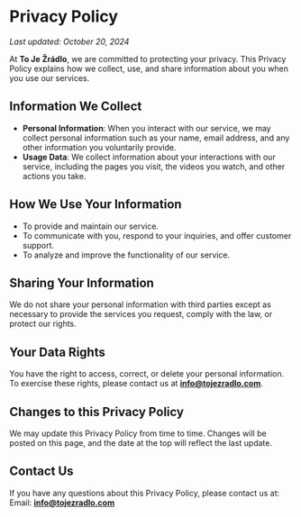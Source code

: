 # Privacy Policy

_Last updated: October 20, 2024_

At **To Je Žrádlo**, we are committed to protecting your privacy. This Privacy Policy explains how we collect, use, and share information about you when you use our services.

## Information We Collect

- **Personal Information**: When you interact with our service, we may collect personal information such as your name, email address, and any other information you voluntarily provide.
- **Usage Data**: We collect information about your interactions with our service, including the pages you visit, the videos you watch, and other actions you take.

## How We Use Your Information

- To provide and maintain our service.
- To communicate with you, respond to your inquiries, and offer customer support.
- To analyze and improve the functionality of our service.

## Sharing Your Information

We do not share your personal information with third parties except as necessary to provide the services you request, comply with the law, or protect our rights.

## Your Data Rights

You have the right to access, correct, or delete your personal information. To exercise these rights, please contact us at **info@tojezradlo.com**.

## Changes to this Privacy Policy

We may update this Privacy Policy from time to time. Changes will be posted on this page, and the date at the top will reflect the last update.

## Contact Us

If you have any questions about this Privacy Policy, please contact us at:
Email: **info@tojezradlo.com**
